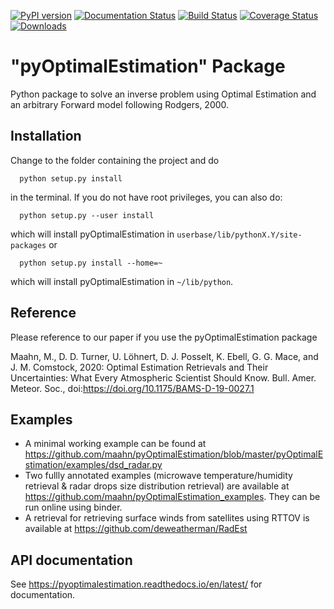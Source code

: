 [![PyPI version](https://badge.fury.io/py/pyOptimalEstimation.svg)](https://badge.fury.io/py/pyOptimalEstimation)
[![Documentation Status](https://readthedocs.org/projects/pyoptimalestimation/badge/?version=latest)](https://pyoptimalestimation.readthedocs.io/en/latest/?badge=latest)
[![Build Status](https://www.travis-ci.org/maahn/pyOptimalEstimation.svg?branch=master)](https://www.travis-ci.org/maahn/pyOptimalEstimation)
[![Coverage Status](https://coveralls.io/repos/github/maahn/pyOptimalEstimation/badge.svg?branch=master)](https://coveralls.io/github/maahn/pyOptimalEstimation?branch=master)
[![Downloads](https://pepy.tech/badge/pyoptimalestimation)](https://pepy.tech/project/pyoptimalestimation)

# "pyOptimalEstimation" Package

Python package to solve an inverse problem using Optimal Estimation
and an arbitrary Forward model following Rodgers, 2000.

## Installation

Change to the folder containing the project and do 
```
  python setup.py install
```
in the terminal. If you do not have root privileges, you can also do:
```
  python setup.py --user install
```
which will install pyOptimalEstimation in `userbase/lib/pythonX.Y/site-packages`
or
```
  python setup.py install --home=~
```
which will install pyOptimalEstimation in `~/lib/python`.

## Reference

Please reference to our paper if you use the pyOptimalEstimation package

Maahn, M., D. D. Turner, U. Löhnert, D. J. Posselt, K. Ebell, G. G. Mace, and J. M. Comstock, 2020: Optimal Estimation Retrievals and Their Uncertainties: What Every Atmospheric Scientist Should Know. Bull. Amer. Meteor. Soc., doi:https://doi.org/10.1175/BAMS-D-19-0027.1

## Examples

* A minimal working example can be found at https://github.com/maahn/pyOptimalEstimation/blob/master/pyOptimalEstimation/examples/dsd_radar.py
* Two fullly annotated examples (microwave temperature/humidity retrieval & radar drops size distribution retrieval) are available at https://github.com/maahn/pyOptimalEstimation_examples. They can be run online using binder.
* A retrieval for retrieving surface winds from satellites using RTTOV is available at https://github.com/deweatherman/RadEst

## API documentation

See https://pyoptimalestimation.readthedocs.io/en/latest/ for documentation.

